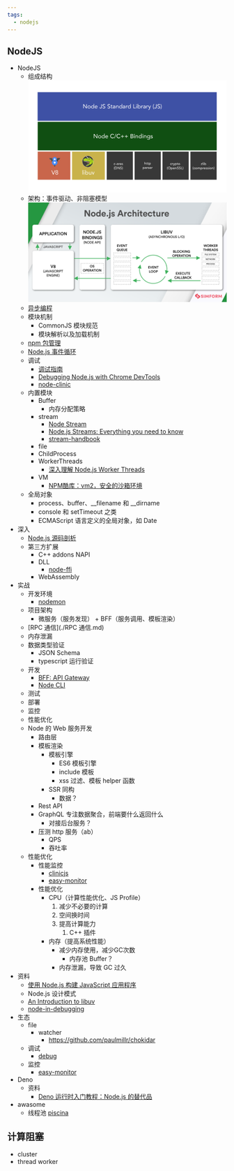 ```yaml
---
tags:
  - nodejs
---
```

## NodeJS

- NodeJS
  - 组成结构  ![图 3](./images/93e7ee9714431158f6fb8e209627b8bbbdbd8adafc6af389d511ca786f34c1ff.png) 
  - 架构：事件驱动、非阻塞模型 ![图 7](./images/1665080347023.png)  
  - [异步编程](../JavaScript/JavaScript%20异步编程.md)
  - 模块机制
    - CommonJS 模块规范
    - 模块解析以及加载机制
  - [npm 包管理](./npm.md)
  - [Node.js 事件循环](./Node.js%20事件循环.md)
  - 调试
    - [调试指南](https://nodejs.org/zh-cn/docs/guides/debugging-getting-started/)
    - [Debugging Node.js with Chrome DevTools](https://medium.com/@paul_irish/debugging-node-js-nightlies-with-chrome-devtools-7c4a1b95ae27)
    - [node-clinic](https://github.com/clinicjs/node-clinic)
  - 内置模块
    - Buffer
      - 内存分配策略
    - stream
      - [Node Stream](https://github.com/zoubin/streamify-your-node-program/blob/master/README.md)
      - [Node.js Streams: Everything you need to know](https://www.freecodecamp.org/news/node-js-streams-everything-you-need-to-know-c9141306be93/)
      - [stream-handbook](https://github.com/substack/stream-handbook)
    - file
    - ChildProcess
    - WorkerThreads
      - [深入理解 Node.js Worker Threads](https://zhuanlan.zhihu.com/p/167920353)
    - VM
      - [NPM酷库：vm2，安全的沙箱环境](https://segmentfault.com/a/1190000012672620)
  - 全局对象
    - process、buffer、__filename 和 __dirname
    - console 和 setTimeout 之类
    - ECMAScript 语言定义的全局对象，如 Date
- 深入
  - [Node.js 源码剖析](https://theanarkh.github.io/understand-nodejs/)
  - 第三方扩展
    - C++ addons NAPI
    - DLL
      - [node-ffi](https://github.com/node-ffi/node-ffi)
    - WebAssembly
- 实战
  - 开发环境
    - [nodemon](https://github.com/remy/nodemon)
  - 项目架构
    - 微服务（服务发现） + BFF（服务调用、模板渲染）
  - [RPC 通信](./RPC 通信.md)
  - 内存泄漏
  - 数据类型验证
    - JSON Schema
    - typescript 运行验证
  - 开发
    - [BFF: API Gateway](./BFF:%20API%20Gateway.md)
    - [Node CLI](./Node%20CLI.md)
  - 测试
  - 部署
  - 监控
  - 性能优化
  - Node 的 Web 服务开发
    - 路由层
    - 模板渲染
      - 模板引擎
        - ES6 模板引擎
        - include 模板
        - xss 过滤、模板 helper 函数
      - SSR 同构
        - 数据？
    - Rest API
    - GraphQL 专注数据聚合，前端要什么返回什么
      - 对接后台服务？
    - 压测 http 服务（ab）
        - QPS
        - 吞吐率
  - 性能优化
    - 性能监控
      - [clinicjs](https://clinicjs.org/)
      - [easy-monitor](https://github.com/hyj1991/easy-monitor)
    - 性能优化
      - CPU（计算性能优化、JS Profile）
        1. 减少不必要的计算
        2. 空间换时间
        3. 提高计算能力
           1. C++ 插件
      - 内存（提高系统性能）
        - 减少内存使用，减少GC次数
          - 内存池 Buffer？
        - 内存泄漏，导致 GC 过久
- 资料
  - [使用 Node.js 构建 JavaScript 应用程序](https://docs.microsoft.com/zh-cn/learn/paths/build-javascript-applications-nodejs/)
  - Node.js 设计模式
  - [An Introduction to libuv](http://nikhilm.github.io/uvbook/)
  - [node-in-debugging](https://github.com/nswbmw/node-in-debugging)
- 生态
  - file
    - watcher
      - https://github.com/paulmillr/chokidar
  - 调试
    - [debug](https://github.com/visionmedia/debug)
  - 监控
    - [easy-monitor](https://github.com/hyj1991/easy-monitor)
- Deno
  - 资料
    - [Deno 运行时入门教程：Node.js 的替代品](https://www.ruanyifeng.com/blog/2020/01/deno-intro.html)
- awasome
  - 线程池 [piscina](https://github.com/piscinajs/piscina)


## 计算阻塞

- cluster
- thread worker
